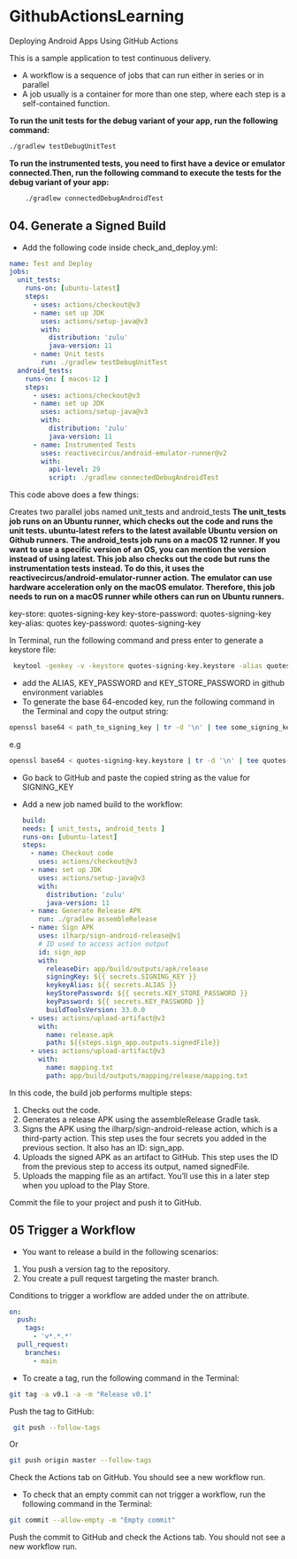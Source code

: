 # GithubActionsLearning
Deploying Android Apps Using GitHub Actions

This is a sample application to test continuous delivery.

- A workflow is a sequence of jobs that can run either in series or in parallel 
- A job usually is a container for more than one step, where each step is a self-contained function.

**To run the unit tests for the debug variant of your app, run the following command:**

```bash
./gradlew testDebugUnitTest
```

**To run the instrumented tests, you need to first have a device or emulator connected.Then, run the following command to execute the tests for the debug variant of your app:**

  ```bash
      ./gradlew connectedDebugAndroidTest
   ```
## 04. Generate a Signed Build
- Add the following code inside check_and_deploy.yml:

```yaml
name: Test and Deploy
jobs:
  unit_tests:
    runs-on: [ubuntu-latest]
    steps:
      - uses: actions/checkout@v3
      - name: set up JDK
        uses: actions/setup-java@v3
        with:
          distribution: 'zulu'
          java-version: 11
      - name: Unit tests
        run: ./gradlew testDebugUnitTest
  android_tests:
    runs-on: [ macos-12 ]
    steps:
      - uses: actions/checkout@v3
      - name: set up JDK
        uses: actions/setup-java@v3
        with:
          distribution: 'zulu'
          java-version: 11
      - name: Instrumented Tests
        uses: reactivecircus/android-emulator-runner@v2
        with:
          api-level: 29
          script: ./gradlew connectedDebugAndroidTest
```
This code above does a few things:

Creates two parallel jobs named unit_tests and android_tests
**The unit_tests job runs on an Ubuntu runner, which checks out the code and runs the unit tests. ubuntu-latest refers to the latest available Ubuntu version on Github runners.**
**The android_tests job runs on a macOS 12 runner. If you want to use a specific version of an OS, you can mention the version instead of using latest. This job also checks out the code but runs the instrumentation tests instead. To do this, it uses the reactivecircus/android-emulator-runner action. The emulator can use hardware acceleration only on the macOS emulator. Therefore, this job needs to run on a macOS runner while others can run on Ubuntu runners.**

key-store:
quotes-signing-key
key-store-password: quotes-signing-key
key-alias: quotes
key-password: quotes-signing-key

In Terminal, run the following command and press enter to generate a keystore file:

```bash
 keytool -genkey -v -keystore quotes-signing-key.keystore -alias quotes -keypass quotes-signing-key -storepass quotes-signing-key -keyalg RSA -sigalg SHA256withRSA -keysize 2048 -validity 7500
```

- add the ALIAS, KEY_PASSWORD and KEY_STORE_PASSWORD in github environment variables
- To generate the base 64-encoded key, run the following command in the Terminal and copy the output string:

```bash
openssl base64 < path_to_signing_key | tr -d '\n' | tee some_signing_key.jks.base64.txt
```
e.g 
```bash
openssl base64 < quotes-signing-key.keystore | tr -d '\n' | tee quotes-signing-key.jks.base64.txt
```
- Go back to GitHub and paste the copied string as the value for SIGNING_KEY
- Add a new job named build to the workflow:

    ```yaml
    build:
    needs: [ unit_tests, android_tests ]
    runs-on: [ubuntu-latest]
    steps:
      - name: Checkout code
        uses: actions/checkout@v3
      - name: set up JDK
        uses: actions/setup-java@v3
        with:
          distribution: 'zulu'
          java-version: 11
      - name: Generate Release APK
        run: ./gradlew assembleRelease
      - name: Sign APK
        uses: ilharp/sign-android-release@v1
        # ID used to access action output
        id: sign_app
        with:
          releaseDir: app/build/outputs/apk/release
          signingKey: ${{ secrets.SIGNING_KEY }}
          keykeyAlias: ${{ secrets.ALIAS }}
          keyStorePassword: ${{ secrets.KEY_STORE_PASSWORD }}
          keyPassword: ${{ secrets.KEY_PASSWORD }}
          buildToolsVersion: 33.0.0
      - uses: actions/upload-artifact@v3
        with:
          name: release.apk
          path: ${{steps.sign_app.outputs.signedFile}}
      - uses: actions/upload-artifact@v3
        with:
          name: mapping.txt
          path: app/build/outputs/mapping/release/mapping.txt
    ```

In this code, the build job performs multiple steps:

1. Checks out the code.
2. Generates a release APK using the assembleRelease Gradle task.
3. Signs the APK using the ilharp/sign-android-release action, which is a third-party action. This step uses the four secrets you added in the previous section. It also has an ID: sign_app.
4. Uploads the signed APK as an artifact to GitHub. This step uses the ID from the previous step to access its output, named signedFile.
5. Uploads the mapping file as an artifact. You’ll use this in a later step when you upload to the Play Store.

Commit the file to your project and push it to GitHub.

## 05 Trigger a Workflow
- You want to release a build in the following scenarios:

1. You push a version tag to the repository.
2. You create a pull request targeting the master branch.
   
Conditions to trigger a workflow are added under the on attribute.


```yaml
on:
  push:
    tags:
      - 'v*.*.*'
  pull_request:
    branches:
      - main
```

- To create a tag, run the following command in the Terminal:
```bash
git tag -a v0.1 -a -m "Release v0.1"
```
Push the tag to GitHub:
```bash
 git push --follow-tags   
```
Or 
```bash
git push origin master --follow-tags
```
Check the Actions tab on GitHub. You should see a new workflow run.

- To check that an empty commit can not trigger a workflow, run the following command in the Terminal:
```bash
git commit --allow-empty -m "Empty commit"
```
Push the commit to GitHub and check the Actions tab. You should not see a new workflow run.



